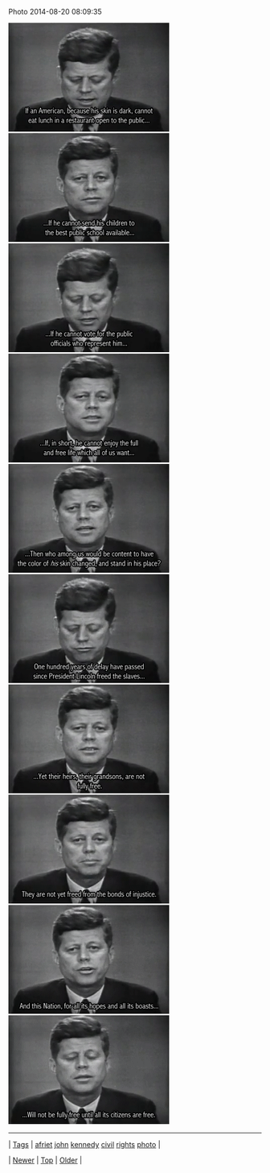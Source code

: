 <!--
title: Photo 2014-08-20 08
date: 2020-06-28T15:27:00.370Z
tags: afriet, john, kennedy, civil, rights, photo
-->


Photo 2014-08-20 08:09:35

![](95266612015-0.gif)
![](95266612015-1.gif)
![](95266612015-2.gif)
![](95266612015-3.gif)
![](95266612015-4.gif)
![](95266612015-5.gif)
![](95266612015-6.gif)
![](95266612015-7.gif)
![](95266612015-8.gif)
![](95266612015-9.gif)

<!--BOTTOM-POST-NAVIGATION-->
---

| [Tags](tags.md) | [afriet](tag-afriet.md) [john](tag-john.md) [kennedy](tag-kennedy.md) [civil](tag-civil.md) [rights](tag-rights.md) [photo](tag-photo.md) |

| [Newer](95262994177.md) | [Top](index.md) | [Older](95293540682.md) |